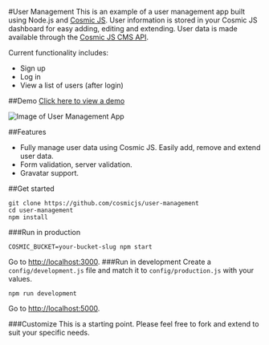 #User Management
This is an example of a user management app built using Node.js and [Cosmic JS](https://cosmicjs.com).  User information is stored in your Cosmic JS dashboard for easy adding, editing and extending.  User data is made available through the [Cosmic JS CMS API](https://cosmicjs.com).

Current functionality includes:
- Sign up
- Log in
- View a list of users (after login)

##Demo
[Click here to view a demo](http://user-management.cosmicapp.co)

![Image of User Management App](https://cosmicjs.com/uploads/d0934110-a698-11e6-8ae9-e32496a689d4-user-management.gif)

##Features
- Fully manage user data using Cosmic JS.  Easily add, remove and extend user data.
- Form validation, server validation.
- Gravatar support.

##Get started
```
git clone https://github.com/cosmicjs/user-management
cd user-management
npm install
```

###Run in production
```
COSMIC_BUCKET=your-bucket-slug npm start
```
Go to [http://localhost:3000](http://localhost:3000).
###Run in development
Create a `config/development.js` file and match it to `config/production.js` with your values.
```
npm run development
```
Go to [http://localhost:5000](http://localhost:5000).

###Customize
This is a starting point.  Please feel free to fork and extend to suit your specific needs.
